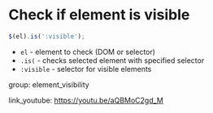 # Check if element is visible

```javascript
$(el).is(':visible');
```

- `el` - element to check (DOM or selector)
- `.is(` - checks selected element with specified selector
- `:visible` - selector for visible elements

group: element_visibility


link_youtube: https://youtu.be/aQBMoC2gd_M
